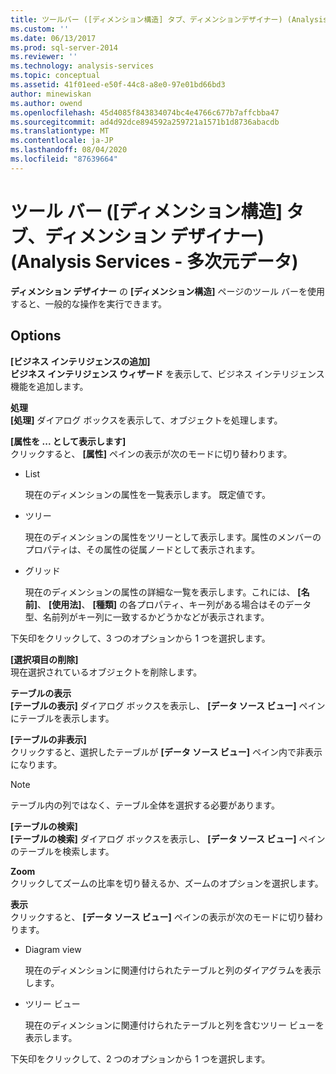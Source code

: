 ```yaml
---
title: ツールバー ([ディメンション構造] タブ、ディメンションデザイナー) (Analysis Services 多次元データ) |Microsoft Docs
ms.custom: ''
ms.date: 06/13/2017
ms.prod: sql-server-2014
ms.reviewer: ''
ms.technology: analysis-services
ms.topic: conceptual
ms.assetid: 41f01eed-e50f-44c8-a8e0-97e01bd66bd3
author: minewiskan
ms.author: owend
ms.openlocfilehash: 45d4085f843834074bc4e4766c677b7affcbba47
ms.sourcegitcommit: ad4d92dce894592a259721a1571b1d8736abacdb
ms.translationtype: MT
ms.contentlocale: ja-JP
ms.lasthandoff: 08/04/2020
ms.locfileid: "87639664"
---
```

# <a name="toolbar-dimension-structure-tab-dimension-designer-analysis-services---multidimensional-data"></a>ツール バー ([ディメンション構造] タブ、ディメンション デザイナー) (Analysis Services - 多次元データ)
  **ディメンション デザイナー** の **[ディメンション構造]** ページのツール バーを使用すると、一般的な操作を実行できます。  
  
## <a name="options"></a>Options  
 **[ビジネス インテリジェンスの追加]**  
 **ビジネス インテリジェンス ウィザード** を表示して、ビジネス インテリジェンス機能を追加します。  
  
 **処理**  
 **[処理]** ダイアログ ボックスを表示して、オブジェクトを処理します。  
  
 **[属性を ... として表示します]**  
 クリックすると、 **[属性]** ペインの表示が次のモードに切り替わります。  
  
-   List  
  
     現在のディメンションの属性を一覧表示します。 既定値です。  
  
-   ツリー  
  
     現在のディメンションの属性をツリーとして表示します。属性のメンバーのプロパティは、その属性の従属ノードとして表示されます。  
  
-   グリッド  
  
     現在のディメンションの属性の詳細な一覧を表示します。これには、 **[名前]**、 **[使用法]**、 **[種類]** の各プロパティ、キー列がある場合はそのデータ型、名前列がキー列に一致するかどうかなどが表示されます。  
  
 下矢印をクリックして、3 つのオプションから 1 つを選択します。  
  
 **[選択項目の削除]**  
 現在選択されているオブジェクトを削除します。  
  
 **テーブルの表示**  
 **[テーブルの表示]** ダイアログ ボックスを表示し、 **[データ ソース ビュー]** ペインにテーブルを表示します。  
  
 **[テーブルの非表示]**  
 クリックすると、選択したテーブルが **[データ ソース ビュー]** ペイン内で非表示になります。  
  
> [!NOTE]  
>  テーブル内の列ではなく、テーブル全体を選択する必要があります。  
  
 **[テーブルの検索]**  
 **[テーブルの検索]** ダイアログ ボックスを表示し、 **[データ ソース ビュー]** ペインのテーブルを検索します。  
  
 **Zoom**  
 クリックしてズームの比率を切り替えるか、ズームのオプションを選択します。  
  
 **表示**  
 クリックすると、 **[データ ソース ビュー]** ペインの表示が次のモードに切り替わります。  
  
-   Diagram view  
  
     現在のディメンションに関連付けられたテーブルと列のダイアグラムを表示します。  
  
-   ツリー ビュー  
  
     現在のディメンションに関連付けられたテーブルと列を含むツリー ビューを表示します。  
  
 下矢印をクリックして、2 つのオプションから 1 つを選択します。  
  
  
